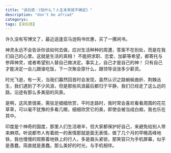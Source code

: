 ```yaml
---
title: "读后感：《怕什么？人生本来就不确定》"
description: "don't be afriad"
categorys: 
tags: [读后感]
---
```



许久没有写博文了，最近适逢亚马逊购书优惠，买了一摞闲书。

神灵永远不会告诉你该如何去做，应对生活种种的周遭，答案不在别处，而是在我们自己的心里。这就是生活的真相！
不能把求职、恋爱、加薪等希望，都寄托与参拜神灵，或者希望别人替自己做决定。事实上，自己才是自己的神！
只有自己才能决定一会儿跟谁吃饭，下一次聚会穿什么，跟领导谈涨多少薪资。

时光飞逝，有一天，当我们暮然回首时会发现，虽然认识之路蜿蜒曲折、荆棘丛生，我们遇到了不少风浪，但是那些风浪最后都归于平静，我们已经走了这么远的路，沿途有那么多美丽的风景。

是啊，这风景很美，需驻足细细欣赏，平时走路时，我时常会喜欢看看周围的花花草草，可以毫不犹豫的多看几眼，细细欣赏它的美，即使会被当成白痴，我也乐在其中。

印度是个神奇的国度，那里人们生活艰辛，但大家都保护好自己，来避免给别人带来麻烦。听说都市人有着统一的表情那就是面无表情，做了几个月的早晚高峰地铁，我也慢慢的观察着地铁上的行人，多是眉头紧锁，那笑容只为手机屏幕，似乎是愚蠢，简直就是愚蠢。那么美好的时光，与手机相伴。


